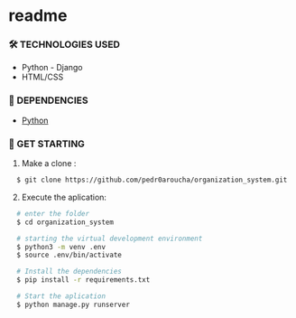 # readme

### 🛠 TECHNOLOGIES USED
<ul>
  <li>Python - Django </li>
  <li>HTML/CSS</li>
</ul>

### 🧰 DEPENDENCIES
<ul>
  <li> <a href="https://www.python.org/downloads/"> Python </a> </li>
</ul>

### 🚀 GET STARTING

1. Make a clone :

```sh
  $ git clone https://github.com/pedr0aroucha/organization_system.git
```

2. Execute the aplication:

```sh
  # enter the folder
  $ cd organization_system

  # starting the virtual development environment
  $ python3 -m venv .env
  $ source .env/bin/activate

  # Install the dependencies
  $ pip install -r requirements.txt

  # Start the aplication
  $ python manage.py runserver

```
